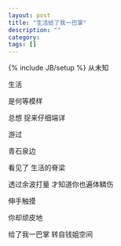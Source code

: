 ```yaml
---
layout: post
title: "生活给了我一巴掌"
description: ""
category: 
tags: []
---
```

{% include JB/setup %}
从未知

生活

是何等模样

总想  捉来仔细端详

游过

青石泉边

看见了  生活的脊梁

透过余波打量  才知道你也遍体鳞伤

伸手触摸

你却顽皮地

给了我一巴掌
														转自钱姐空间
